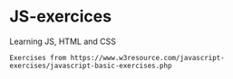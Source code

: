 # JS-exercices
Learning JS, HTML and CSS 
```
Exercises from https://www.w3resource.com/javascript-exercises/javascript-basic-exercises.php
```